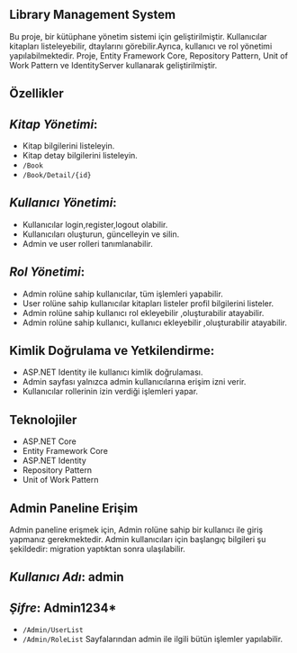 **Library Management System**
----------------------------------------------


Bu proje, bir kütüphane yönetim sistemi için geliştirilmiştir. 
Kullanıcılar kitapları listeleyebilir, dtaylarını görebilir.Ayrıca, kullanıcı ve rol yönetimi yapılabilmektedir. 
Proje, Entity Framework Core, Repository Pattern, Unit of Work Pattern ve IdentityServer kullanarak geliştirilmiştir.

**Özellikler**
-----------------------------------------------------------------------------

*Kitap Yönetimi*:
---------------------------------------------------

- Kitap bilgilerini listeleyin.
- Kitap detay bilgilerini listeleyin.
- `/Book`  
- `/Book/Detail/{id}`


*Kullanıcı Yönetimi*:
------------------------------------------------------------------------
- Kullanıcılar login,register,logout olabilir.
- Kullanıcıları oluşturun, güncelleyin ve silin.
- Admin ve user rolleri tanımlanabilir.


*Rol Yönetimi*:
-----------------------------------------------------------------------------
- Admin rolüne sahip kullanıcılar, tüm işlemleri yapabilir.
- User rolüne sahip kullanıcılar kitapları listeler profil bilgilerini listeler.
- Admin rolüne sahip kullanıcı rol ekleyebilir ,oluşturabilir atayabilir.
- Admin rolüne sahip kullanıcı, kullanıcı ekleyebilir ,oluşturabilir atayabilir.


Kimlik Doğrulama ve Yetkilendirme:
--------------------------------------------------------------------------
- ASP.NET Identity ile kullanıcı kimlik doğrulaması.
- Admin sayfası yalnızca admin kullanıcılarına erişim izni verir.
- Kullanıcılar rollerinin izin verdiği işlemleri yapar.

**Teknolojiler**
-------------------------------------------------
- ASP.NET Core
- Entity Framework Core
- ASP.NET Identity
- Repository Pattern
- Unit of Work Pattern

Admin Paneline Erişim
-------------------------------------------------------------------
Admin paneline erişmek için, Admin rolüne sahip bir kullanıcı ile giriş yapmanız gerekmektedir. Admin kullanıcıları için başlangıç bilgileri şu şekildedir:
migration yaptıktan sonra ulaşılabilir.


*Kullanıcı Adı*: admin
----------------------------------------
*Şifre*: Admin1234*
-----------------------------------------
- `/Admin/UserList`  
- `/Admin/RoleList`
Sayfalarından admin ile ilgili bütün işlemler yapılabilir.



